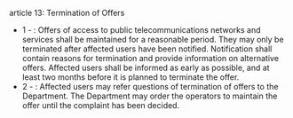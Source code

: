 article 13: Termination of Offers

<ul>
			<li>1 - : Offers of access to public telecommunications networks and services shall be maintained for a reasonable period. They may only be terminated after affected users have been notified. Notification shall contain reasons for termination and provide information on alternative offers. Affected users shall be informed as early as possible, and at least two months before it is planned to terminate the offer.<ul>
			</ul></li>			<li>2 - : Affected users may refer questions of termination of offers to the Department. The Department may order the operators to maintain the offer until the complaint has been decided.<ul>
			</ul></li></ul>